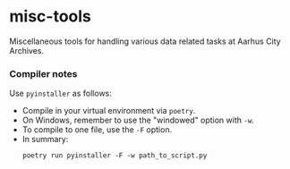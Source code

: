 # misc-tools
Miscellaneous tools for handling various data related tasks at Aarhus City Archives.

### Compiler notes
Use `pyinstaller` as follows:

- Compile in your virtual environment via `poetry`. 
- On Windows, remember to use the "windowed" option with `-w`.
- To compile to one file, use the `-F` option.
- In summary: 
    ```
    poetry run pyinstaller -F -w path_to_script.py
    ``` 
